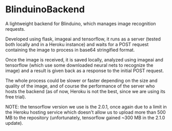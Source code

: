 # BlinduinoBackend

A lightweight backend for Blinduino, which manages image recognition requests.

Developed using flask, imageai and tensorflow, it runs as a server (tested both locally and in a Heroku instance) and waits for a POST request containing the image to process in base64 stringified format.

Once the image is received, it is saved locally, analyzed using imageai and tensorflow (which use some downloaded neural nets to recognize the image) and a result is given back as a response to the initial POST request.

The whole process could be slower or faster depending on the size and quality of the image, and of course the performance of the server who hosts the backend (as of now, Heroku is not the best, since we are using its free trial).

NOTE: the tensorflow version we use is the 2.0.1, once again due to a limit in the Heroku hosting service which doesn't allow us to upload more than 500 MB to the repository (unfortunately, tensorflow gained ~300 MB in the 2.1.0 update).
